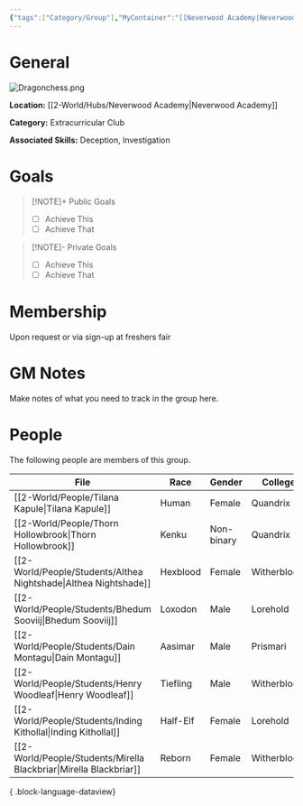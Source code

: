 ```yaml
---
{"tags":["Category/Group"],"MyContainer":"[[Neverwood Academy|Neverwood Academy]]","MyCategory":"Extracurricular Club","image":"Dragonchess.png","obsidianUIMode":"preview","leaders":null,"staff":null,"members":null,"initiates":null,"primary_contact":null,"Skill1":"Deception","Skill2":"Investigation","dg-publish":true,"dg-path":"World/Groups/Extracurricular Club/Dragonchess Club.md","permalink":"/world/groups/extracurricular-club/dragonchess-club/","dgPassFrontmatter":true,"updated":"2025-10-04T00:46:14.000+01:00"}
---
```



# General

![Dragonchess.png](/img/user/z_Assets/Extracurriculars/Dragonchess.png)

**Location:** [[2-World/Hubs/Neverwood Academy\|Neverwood Academy]]

**Category:** Extracurricular Club

**Associated Skills:** Deception, Investigation

# Goals

> [!NOTE]+ Public Goals
> - [ ] Achieve This
> - [ ] Achieve That

> [!NOTE]- Private Goals
> - [ ] Achieve This
> - [ ] Achieve That

# Membership
Upon request or via sign-up at freshers fair

# GM Notes

Make notes of what you need to track in the group here. 


# People

The following people are members of this group.  


| File                                                                  | Race     | Gender     | College     |
| --------------------------------------------------------------------- | -------- | ---------- | ----------- |
| [[2-World/People/Tilana Kapule\|Tilana Kapule]]                    | Human    | Female     | Quandrix    |
| [[2-World/People/Thorn Hollowbrook\|Thorn Hollowbrook]]            | Kenku    | Non-binary | Quandrix    |
| [[2-World/People/Students/Althea Nightshade\|Althea Nightshade]]   | Hexblood | Female     | Witherbloom |
| [[2-World/People/Students/Bhedum Sooviij\|Bhedum Sooviij]]         | Loxodon  | Male       | Lorehold    |
| [[2-World/People/Students/Dain Montagu\|Dain Montagu]]             | Aasimar  | Male       | Prismari    |
| [[2-World/People/Students/Henry Woodleaf\|Henry Woodleaf]]         | Tiefling | Male       | Witherbloom |
| [[2-World/People/Students/Inding Kithollal\|Inding Kithollal]]     | Half-Elf | Female     | Lorehold    |
| [[2-World/People/Students/Mirella Blackbriar\|Mirella Blackbriar]] | Reborn   | Female     | Witherbloom |

{ .block-language-dataview}